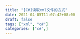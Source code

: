 ```yaml
---
title: "[C#]读取xml文件的方式"
date: 2021-04-05T11:07:42+08:00
draft: false
tags: ["xml", "c#"]
categories: ["c#",]
---
```


